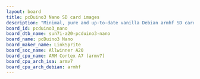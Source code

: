 ```yaml
---
layout: board
title: pcDuino3 Nano SD card images
description: "Minimal, pure and up-to-date vanilla Debian armhf SD card images for pcDuino3 Nano by LinkSprite, SoC: Allwinner A20, CPU ISA: armv7"
board_id: pcduino3_nano
board_dtb_name: sun7i-a20-pcduino3-nano
board_name: pcDuino3 Nano
board_maker_name: LinkSprite
board_soc_name: Allwinner A20
board_cpu_name: ARM Cortex A7 (armv7)
board_cpu_arch_isa: armv7
board_cpu_arch_debian: armhf
---
```

